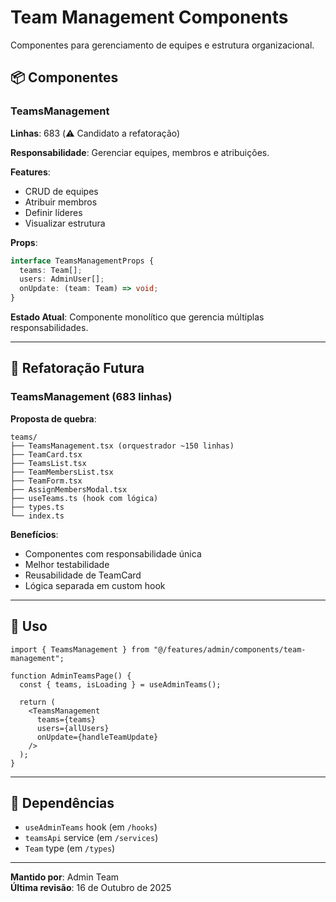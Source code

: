 # Team Management Components

Componentes para gerenciamento de equipes e estrutura organizacional.

## 📦 Componentes

### TeamsManagement

**Linhas**: 683 (⚠️ Candidato a refatoração)

**Responsabilidade**: Gerenciar equipes, membros e atribuições.

**Features**:

- CRUD de equipes
- Atribuir membros
- Definir líderes
- Visualizar estrutura

**Props**:

```typescript
interface TeamsManagementProps {
  teams: Team[];
  users: AdminUser[];
  onUpdate: (team: Team) => void;
}
```

**Estado Atual**: Componente monolítico que gerencia múltiplas responsabilidades.

---

## 🔄 Refatoração Futura

### TeamsManagement (683 linhas)

**Proposta de quebra**:

```
teams/
├── TeamsManagement.tsx (orquestrador ~150 linhas)
├── TeamCard.tsx
├── TeamsList.tsx
├── TeamMembersList.tsx
├── TeamForm.tsx
├── AssignMembersModal.tsx
├── useTeams.ts (hook com lógica)
├── types.ts
└── index.ts
```

**Benefícios**:

- Componentes com responsabilidade única
- Melhor testabilidade
- Reusabilidade de TeamCard
- Lógica separada em custom hook

---

## 🎯 Uso

```tsx
import { TeamsManagement } from "@/features/admin/components/team-management";

function AdminTeamsPage() {
  const { teams, isLoading } = useAdminTeams();

  return (
    <TeamsManagement
      teams={teams}
      users={allUsers}
      onUpdate={handleTeamUpdate}
    />
  );
}
```

---

## 🔗 Dependências

- `useAdminTeams` hook (em `/hooks`)
- `teamsApi` service (em `/services`)
- `Team` type (em `/types`)

---

**Mantido por**: Admin Team  
**Última revisão**: 16 de Outubro de 2025
